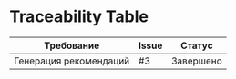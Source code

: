 # Traceability Table

| Требование | Issue | Статус |
|------------|-------|--------|
| Генерация рекомендаций | #3 | Завершено |

